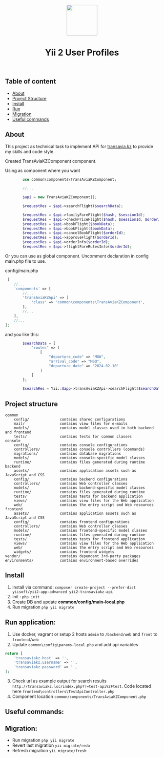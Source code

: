 <p align="center">
    <a href="https://github.com/yiisoft" target="_blank">
        <img src="https://avatars0.githubusercontent.com/u/993323" height="100px">
    </a>
    <h1 align="center">Yii 2 User Profiles</h1>
    <br>
</p>

## Table of content
- [About](#About)
- [Project Structure](#project-structure)
- [Install](#install)
- [Run](#run-application)
- [Migration](#migration)
- [Useful commands](#useful-commands)

## About
This project as technical task to implement API for [transavia.kz](http://docs.transavia.kz/en) to provide my skills and code style.

Created TransAviaKZComponent component. 

Using as component where you want

```php
        use common\components\TransAviaKZComponent;
        
        //... 

        $api = new TransAviaKZComponent();

        $requestRes = $api->searchFlight($searchData);

        $requestRes = $api->familyFareFlight($hash, $sessionId);
        $requestRes = $api->checkPriceFlight($hash, $sessionId, $orderId, $fareHash);
        $requestRes = $api->bookFlight($bookData);
        $requestRes = $api->bookFlight($bookData);
        $requestRes = $api->cancelBookFlight($orderId);
        $requestRes = $api->approveFlight($orderId);
        $requestRes = $api->orderInfo($orderId);
        $requestRes = $api->flightFareRulesInfo($orderId);
```

Or you can use as global component. Uncomment declaration in config main.php file to use.

config/main.php
```php
 [
    //...
    'components' => [
        //...
        'transAviaKZApi' => [
            'class' => 'common\components\TransAviaKZComponent',
        ],
        //...
    ],
    //...
];

```

and you like this:

```php
        $searchData = [
            "routes" => [
                [
                    "departure_code" => "MOW",
                    "arrival_code" => "MSQ",
                    "departure_date" => "2024-02-10"
                ]
            ]
        ]; 
        
        $searchRes = Yii::$app->transAviaKZApi->searchFlight($searchData);
```

## Project structure

```
common
    config/              contains shared configurations
    mail/                contains view files for e-mails
    models/              contains model classes used in both backend and frontend
    tests/               contains tests for common classes    
console
    config/              contains console configurations
    controllers/         contains console controllers (commands)
    migrations/          contains database migrations
    models/              contains console-specific model classes
    runtime/             contains files generated during runtime
backend
    assets/              contains application assets such as JavaScript and CSS
    config/              contains backend configurations
    controllers/         contains Web controller classes
    models/              contains backend-specific model classes
    runtime/             contains files generated during runtime
    tests/               contains tests for backend application    
    views/               contains view files for the Web application
    web/                 contains the entry script and Web resources
frontend
    assets/              contains application assets such as JavaScript and CSS
    config/              contains frontend configurations
    controllers/         contains Web controller classes
    models/              contains frontend-specific model classes
    runtime/             contains files generated during runtime
    tests/               contains tests for frontend application
    views/               contains view files for the Web application
    web/                 contains the entry script and Web resources
    widgets/             contains frontend widgets
vendor/                  contains dependent 3rd-party packages
environments/            contains environment-based overrides
```

## Install

1. Install via command: ```composer create-project --prefer-dist yiisoft/yii2-app-advanced yii2-transaviakz-api```
2. Init : ```php init```
3. Create DB and update **common/config/main-local.php**
4. Run migration ```php yii migrate```

## Run application:

1. Use docker, vagrant or setup 2 hosts `admin` to `/backend/web` and `front` to `frontend/web`
2. Update `common\config\params-local.php` and add api variables
```php
return [
    'transaviakz.host' => '',
    'transaviakz.username' => '',
    'transaviakz.password' => '',
];

```
3. Check url as example output for search results `http://transaviakz.loc/index.php?r=test-api%2Ftest`. Code located here `frontend\controllers\TestApiController.php`
3. Component location `common/components/TransAviaKZComponent.php`



## Useful commands:

## Migration:
* Run migration ```php yii migrate```
* Revert last migration ```yii migrate/redo```
* Refresh migration ```yii migrate/fresh ```